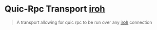 # Quic-Rpc Transport [iroh]

> A transport allowing for quic rpc to be run over any [iroh] connection


[iroh]: https://github.com/n0-computer/iroh

